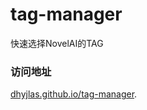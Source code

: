 # tag-manager

快速选择NovelAI的TAG

### 访问地址
[dhyjlas.github.io/tag-manager](https://dhyjlas.github.io/tag-manager/).
